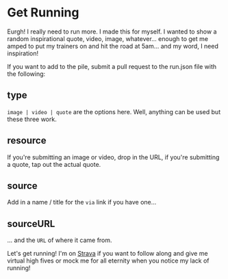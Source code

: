 # Get Running

Eurgh! I really need to run more. I made this for myself. I wanted to show a random inspirational quote, video, image, whatever... enough to get me amped to put my trainers on and hit the road at 5am... and my word, I need inspiration!

If you want to add to the pile, submit a pull request to the run.json file with the following:

## type

`image | video | quote` are the options here. Well, anything can be used but these three work.

## resource

If you're submitting an image or video, drop in the URL, if you're submitting a quote, tap out the actual quote.

## source

Add in a name / title for the `via` link if you have one...

## sourceURL

... and the `URL` of where it came from.


Let's get running! I'm on [Strava](http://app.strava.com/athletes/694880) if you want to follow along and give me virtual high fives or mock me for all eternity when you notice my lack of running!

